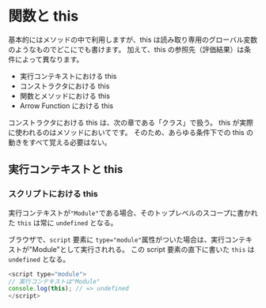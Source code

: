 # 関数と this

基本的にはメソッドの中で利用しますが、this は読み取り専用のグローバル変数のようなものでどこにでも書けます。 加えて、this の参照先（評価結果）は条件によって異なります。

- 実行コンテキストにおける this
- コンストラクタにおける this
- 関数とメソッドにおける this
- Arrow Function における this

コンストラクタにおける this は、次の章である「クラス」で扱う。 this が実際に使われるのはメソッドにおいてです。 そのため、あらゆる条件下での this の動きをすべて覚える必要はない。

## 実行コンテキストと this

### スクリプトにおける this

実行コンテキストが`"Module"`である場合、そのトップレベルのスコープに書かれた `this` は常に `undefined` となる。

ブラウザで、`script` 要素に `type="module"`属性がついた場合は、実行コンテキストが"Module"として実行されれる。 この script 要素の直下に書いた `this` は `undefined` となる。
```js
<script type="module">
// 実行コンテキストは"Module"
console.log(this); // => undefined
</script>
```